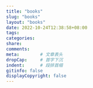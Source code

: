 ```yaml
---
title: "books"
slug: "books"
layout: "books"
date: 2022-10-24T12:38:58+08:00
tags: 
categories:
share:
comments:
meta:        # 文章表头
dropCap:     # 首字下沉
indent:      # 段排首缩
gitinfo: false
displayCopyright: false
---
```


